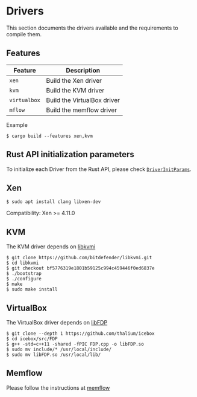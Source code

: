 # Drivers

This section documents the drivers available and the requirements to compile them.

## Features

| Feature       | Description                 |
|--------------|-----------------------------|
| `xen`        | Build the Xen driver        |
| `kvm`        | Build the KVM driver        |
| `virtualbox` | Build the VirtualBox driver |
| `mflow`      | Build the memflow driver    |

Example
~~~
$ cargo build --features xen,kvm
~~~

## Rust API initialization parameters

To initialize each Driver from the Rust API,
please check [`DriverInitParams`](https://docs.rs/microvmi/api/params/struct.DriverInitParams.html).

## Xen

~~~
$ sudo apt install clang libxen-dev
~~~

Compatibility: Xen >= 4.11.0

## KVM

The KVM driver depends on [libkvmi](https://github.com/bitdefender/libkvmi)

~~~
$ git clone https://github.com/bitdefender/libkvmi.git
$ cd libkvmi
$ git checkout bf5776319e1801b59125c994c459446f0ed6837e
$ ./bootstrap
$ ./configure
$ make
$ sudo make install
~~~

## VirtualBox

The VirtualBox driver depends on [libFDP](https://github.com/thalium/icebox/tree/master/src/FDP)

~~~
$ git clone --depth 1 https://github.com/thalium/icebox
$ cd icebox/src/FDP
$ g++ -std=c++11 -shared -fPIC FDP.cpp -o libFDP.so
$ sudo mv include/* /usr/local/include/
$ sudo mv libFDP.so /usr/local/lib/
~~~

## Memflow

Please follow the instructions at [memflow](https://github.com/memflow/memflow)
